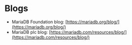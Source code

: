 # Blogs



* MariaDB Foundation blog: [https://mariadb.org/blog/](https://mariadb.org/blog/)
* MariaDB plc blog: [https://mariadb.com/resources/blog/](https://mariadb.com/resources/blog/)
